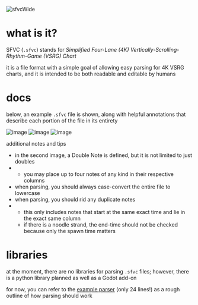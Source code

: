 ![sfvcWide](https://github.com/Gapva/SFVC/assets/90116898/7b552e79-f213-471a-ac18-ba435e7784b2)

# what is it?

SFVC (`.sfvc`) stands for *Simplified Four-Lane (4K) Vertically-Scrolling-Rhythm-Game (VSRG) Chart*

it is a file format with a simple goal of allowing easy parsing for 4K VSRG charts, and it is intended to be both readable and editable by humans

# docs

below, an example `.sfvc` file is shown, along with helpful annotations that describe each portion of the file in its entirety

![image](https://github.com/Gapva/SFVC/assets/90116898/fffb12e8-799b-4bf0-a867-262e301cb186)
![image](https://github.com/Gapva/SFVC/assets/90116898/a272c7aa-3a77-4102-b47e-a5d19f926e57)
![image](https://github.com/Gapva/SFVC/assets/90116898/ab4092de-30bf-4dab-bb9f-a487cf34d641)

additional notes and tips
- in the second image, a Double Note is defined, but it is not limited to just doubles
- - you may place up to four notes of any kind in their respective columns
- when parsing, you should always case-convert the entire file to lowercase
- when parsing, you should rid any duplicate notes
- - this only includes notes that start at the same exact time and lie in the exact same column
  - if there is a noodle strand, the end-time should not be checked because only the spawn time matters

# libraries

at the moment, there are no libraries for parsing `.sfvc` files; however, there is a python library planned as well as a Godot add-on

for now, you can refer to the [example parser](/example/example.py) (only 24 lines!) as a rough outline of how parsing should work
